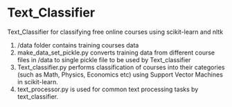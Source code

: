 # Text_Classifier
Text_Classifier for classifying free online courses using scikit-learn and nltk

1. /data folder contains training courses data
2. make_data_set_pickle.py converts training data from different course files in /data to single pickle file to be used by Text_classifier
3. Text_classifier.py performs classification of courses into their categories (such as Math, Physics, Economics etc) using Support Vector Machines in scikit-learn.
4. text_processor.py is used for common text processing tasks by text_classifier.
